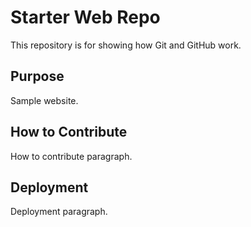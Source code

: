 # Starter Web Repo

This repository is for showing how Git and GitHub work.

## Purpose

Sample website.

## How to Contribute

How to contribute paragraph.

## Deployment

Deployment paragraph.